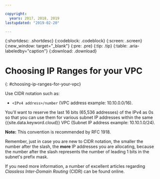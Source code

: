 ```yaml
---

copyright:
  years: 2017, 2018, 2019
lastupdated: "2019-02-20"

---
```


{:shortdesc: .shortdesc}
{:codeblock: .codeblock}
{:screen: .screen}
{:new_window: target="_blank"}
{:pre: .pre}
{:tip: .tip}
{:table: .aria-labeledby="caption"}
{:download: .download}


# Choosing IP Ranges for your VPC
{: #choosing-ip-ranges-for-your-vpc}

Use CIDR notation such as:

* `<IPv4 address>/number` (VPC address example: 10.10.0.0/16).

You'll want to reserve the last 16 bits (65,536 addresses) of the IPv4 as 0s so that you can use them for various subnet IP addresses within the same {{site.data.keyword.cloud}} VPC (Subnet IP address example: 10.10.1.0/24).

**Note:** This convention is recommended by RFC 1918.

Remember, just in case you are new to CIDR notation, the smaller the number after the slash, the **more** IP addresses you are allocating, because the number after the slash represents the number of leading 1 bits in the subnet's prefix mask.

If you need more information, a number of excellent articles regarding _Classless Inter-Domain Routing_ (CIDR) can be found online.
